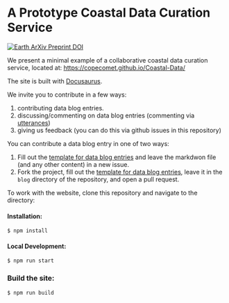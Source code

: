 # A Prototype Coastal Data Curation Service 

[![Earth ArXiv Preprint
DOI](https://img.shields.io/badge/%F0%9F%8C%8D%F0%9F%8C%8F%F0%9F%8C%8E%20EarthArXiv-doi.org%2F10.31223%2FX5T619-%23FF7F2A)](https://doi.org/10.31223/X5T619)

We present a minimal example of a collaborative coastal data curation service, located at: https://copecomet.github.io/Coastal-Data/

The site is built with [Docusaurus](https://v2.docusaurus.io/).

We invite you to contribute in a few ways:
1) contributing data blog entries.
1) discussing/commenting on data blog entries (commenting via [utterances](https://utteranc.es/))
3) giving us feedback (you can do this via github issues in this repository)

You can contribute a data blog entry in one of two ways:
1) Fill out the [template for data blog entries](https://github.com/CoPeCOMET/Coastal-Data/blob/master/DataBlogTemplate.md) and leave the markdwon file (and any other content) in a new issue.
2) Fork the project, fill out the [template for data blog entries](https://github.com/CoPeCOMET/Coastal-Data/blob/master/DataBlogTemplate.md), leave it in the `blog` directory of the repository, and open a pull request. 

To work with the website, clone this repository and navigate to the directory:

#### Installation:
```
$ npm install
```

#### Local Development:
```
$ npm run start
```

### Build the site:
```
$ npm run build
```
